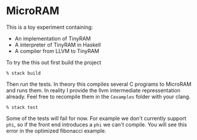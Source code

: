 # MicroRAM
 
 This is a toy experiment containing:
 
 * An implementation of TinyRAM 
 * A interpreter of TinyRAM in Haskell 
 * A compiler from LLVM to TinyRAM

To try the this out first build the project

```
% stack build
```

Then run the tests. In theory this compiles several C programs to MicroRAM and runs them. In reality I provide the llvm intermediate repressentation already. Feel free to recompile them in the `Cexamples` folder with your clang.

```
% stack test
```

Some of the tests will fail for now. For example we don't currently support `phi`, so if the front end introduces a `phi` we can't compile. You will see this error in the optimized fibonacci example.


